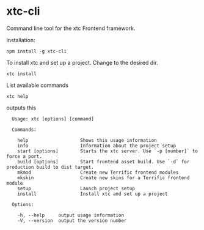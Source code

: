 xtc-cli
=======

Command line tool for the xtc Frontend framework.

Installation:

```shell
npm install -g xtc-cli
```

To install xtc and set up a project. Change to the desired dir.

```shell
xtc install
```

List available commands

```
xtc help
```
outputs this

```shell
  Usage: xtc [options] [command]

  Commands:

    help                   Shows this usage information
    info                   Information about the project setup
    start [options]        Starts the xtc server. Use `-p [number]` to force a port.
    build [options]        Start frontend asset build. Use `-d` for production build to dist target.
    mkmod                  Create new Terrific frontend modules
    mkskin                 Create new skins for a Terrific frontend module
    setup                  Launch project setup
    install                Install xtc and set up a project

  Options:

    -h, --help     output usage information
    -V, --version  output the version number
```

